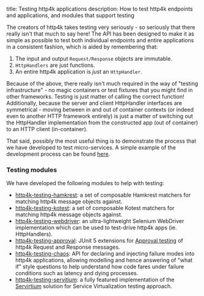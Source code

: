 title: Testing http4k applications
description: How to test http4k endpoints and applications, and modules that support testing

The creators of http4k takes testing very seriously - so seriously that there really isn't that much to say here! 
The API has been designed to make it as simple as possible to test both individual endpoints and entire applications in a consistent fashion, which is aided by remembering that:

1. The input and output `Request/Response` objects are immutable.
1. `HttpHandlers` are just functions.
1. An entire http4k application is *just* an `HttpHandler`.

Because of the above, there really isn't much required in the way of "testing infrastructure" - no magic containers or test fixtures that you might find in other frameworks. 
Testing is just matter of calling the correct function! Additionally, because the server and client HttpHandler interfaces are symmetrical - moving between in and out of container contexts 
(or indeed even to another HTTP framework entirely) is just a matter of switching out the HttpHandler implementation from the constructed app (out of container) to an HTTP client (in-container).

That said, possibly the most useful thing is to demonstrate the process that we have developed to test micro-services. A simple example of the development process can be found 
[here](/blog/tdding_http4k).

### Testing modules
We have developed the following modules to help with testing:

- [http4k-testing-hamkrest](/reference/hamkrest): a set of composable Hamkrest matchers for matching http4k message objects against.
- [http4k-testing-kotest](/reference/kotest): a set of composable Kotest matchers for matching http4k message objects against.
- [http4k-testing-webdriver](/reference/webdriver): an ultra-lightweight Selenium WebDriver implementation which can be used to test-drive http4k apps (ie. HttpHandlers).
- [http4k-testing-approval](/reference/approvaltests): JUnit 5 extensions for [Approval testing](http://approvaltests.com/) of http4k Request and Response messages.
- [http4k-testing-chaos](/reference/chaos): API for declaring and injecting failure modes into http4k applications, allowing modelling and hence answering of "what if" style questions to help understand how code fares under failure conditions such as latency and dying processes.
- [http4k-testing-servitium](/reference/servicevirtualisation): a fully featured implementation of the [Servirtium] solution for Service Virtualization testing approach.

[Servirtium]: https://servirtium.dev
